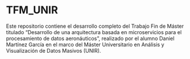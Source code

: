 # TFM_UNIR
Este repositorio contiene el desarrollo completo del Trabajo Fin de Máster titulado “Desarrollo de una arquitectura basada en microservicios para el procesamiento de datos aeronáuticos”, realizado por el alumno Daniel Martínez García en el marco del Máster Universitario en Análisis y Visualización de Datos Masivos (UNIR).
